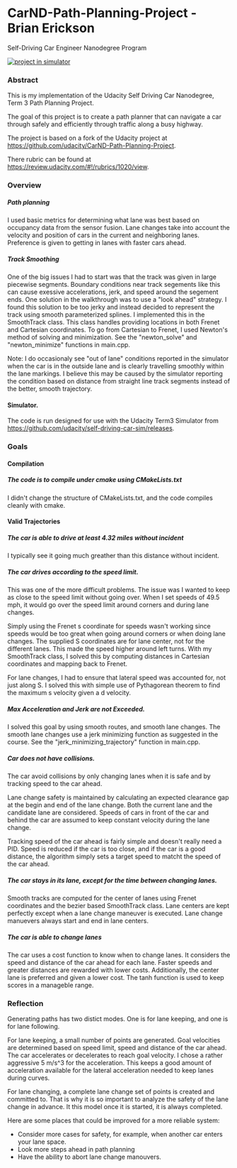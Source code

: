# CarND-Path-Planning-Project - Brian Erickson
Self-Driving Car Engineer Nanodegree Program


[![project in simulator](https://img.youtube.com/vi/Sl-rqcI8tUs&t=38s/0.jpg)](https://www.youtube.com/watch?v=Sl-rqcI8tUs&t=38s)

### Abstract
This is my implementation of the Udacity Self Driving Car Nanodegree, Term 3 Path Planning Project.

The goal of this project is to create a path planner that can navigate a car through safely and efficiently through traffic along a busy highway.

The project is based on a fork of the Udacity project at https://github.com/udacity/CarND-Path-Planning-Project.

There rubric can be found at https://review.udacity.com/#!/rubrics/1020/view.

### Overview
##### Path planning
I used basic metrics for determining what lane was best based on occupancy data from the sensor fusion.  Lane changes take into account the velocity and position of cars in the current and neighboring lanes.  Preference is given to getting in lanes with faster cars ahead.

##### Track Smoothing
One of the big issues I had to start was that the track was given in large piecewise segments.  Boundary conditions near track segements like this can cause exessive accelerations, jerk, and speed around the segement ends.  One solution in the walkthrough was to use a "look ahead" strategy.  I found this solution to be too jerky and instead decided to represent the track using smooth parameterized splines.  I implemented this in the SmoothTrack class.  This class handles providing locations in both Frenet and Cartesian coordinates.  To go from Cartesian to Frenet, I used Newton's method of solving and minimization.  See the "newton_solve" and "newton_minimize" functions in main.cpp.

Note: I do  occasionaly see "out of lane" conditions reported in the simulator when the car is in the outside lane and is clearly travelling smoothly within the lane markings.  I believe this may be caused by the simulator reporting the condition based on distance from straight line track segments instead of the better, smooth trajectory.

#### Simulator.
The code is run designed for use with the Udacity Term3 Simulator from https://github.com/udacity/self-driving-car-sim/releases.

### Goals

#### Compilation

##### The code is to compile under cmake using CMakeLists.txt
I didn't change the structure of CMakeLists.txt, and the code compiles cleanly with cmake.

#### Valid Trajectories

##### The car is able to drive at least 4.32 miles without incident
I typically see it going much greather than this distance without incident.

##### The car drives according to the speed limit.

This was one of the more difficult problems. The issue was I wanted to keep as close to the speed limit without going over.  When I set speeds of 49.5 mph, it would go over the speed limit around corners and during lane changes.

Simply using the Frenet s coordinate for speeds wasn't working since speeds would be too great when going around corners or when doing lane changes.  The supplied S coordinates are for lane center, not for the different lanes.  This made the speed higher around left turns.  With my SmoothTrack class, I solved this by computing distances in Cartesian coordinates and mapping back to Frenet.

For lane changes, I had to ensure that lateral speed was accounted for, not just along S.  I solved this with simple use of Pythagorean theorem to find the maximum s velocity given a d velocity.

##### Max Acceleration and Jerk are not Exceeded.

I solved this goal by using smooth routes, and smooth lane changes.  The smooth lane changes use a jerk minimizing function as suggested in the course.  See the "jerk_minimizing_trajectory" function in main.cpp.

##### Car does not have collisions.

The car avoid collisions by only changing lanes when it is safe and by tracking speed to the car ahead.

Lane change safety is maintained by calculating an expected clearance gap at the begin and end of the lane change.  Both the current lane and the candidate lane are considered. Speeds of cars in front of the car and behind the car are assumed to keep constant velocity during the lane change.

Tracking speed of the car ahead is fairly simple and doesn't really need a PID.  Speed is reduced if the car is too close, and if the car is a good distance, the algorithm simply sets a target speed to matcht the speed of the car ahead.

##### The car stays in its lane, except for the time between changing lanes.

Smooth tracks are computed for the center of lanes using Frenet coordinates and the bezier based SmoothTrack class.  Lane centers are kept perfectly except when a lane change maneuver is executed.  Lane change manuevers always start and end in lane centers.

##### The car is able to change lanes

The car uses a cost function to know when to change lanes.  It considers the speed and distance of the car ahead for each lane. Faster speeds and greater distances are rewarded with lower costs.  Additionally, the center lane is preferred and given a lower cost.  The tanh function is used to keep scores in a manageble range.


### Reflection

Generating paths has two distict modes.  One is for lane keeping, and one is for lane following.

For lane keeping, a small number of points are generated.  Goal velocities are determined based on speed limit, speed and distance of the car ahead.  The car accelerates or decelerates to reach goal velocity.  I chose a rather aggressive 5 m/s^3 for the acceleration.  This keeps a good amount of acceleration available for the lateral acceleration needed to keep lanes during curves.

For lane changing, a complete lane change set of points is created and committed to.  That is why it is so important to analyze the safety of the lane change in advance. It this model once it is started, it is always completed.

Here are some places that could be improved for a more reliable system:
- Consider more cases for safety, for example, when another car enters your lane space.
- Look more steps ahead in path planning
- Have the ability to abort lane change manouvers.
